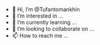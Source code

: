 - 👋 Hi, I’m @Tufantomankhin
- 👀 I’m interested in ...
- 🌱 I’m currently learning ...
- 💞️ I’m looking to collaborate on ...
- 📫 How to reach me ...

<!---
Tufantomankhin/Tufantomankhin is a ✨ special ✨ repository because its `README.md` (this file) appears on your GitHub profile.
You can click the Preview link to take a look at your changes.
--->
